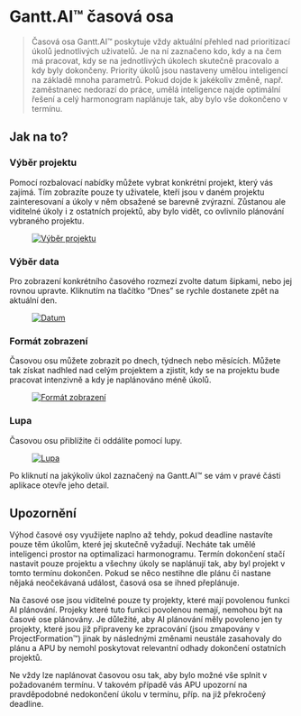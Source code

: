 # Gantt.AI™ časová osa

> Časová osa Gantt.AI™ poskytuje vždy aktuální přehled nad prioritizací úkolů jednotlivých uživatelů. Je na ní zaznačeno kdo, kdy a na čem má pracovat, kdy se na jednotlivých úkolech skutečně pracovalo a kdy byly dokončeny. Priority úkolů jsou nastaveny umělou inteligencí na základě mnoha parametrů. Pokud dojde k jakékoliv změně, např. zaměstnanec nedorazí do práce, umělá inteligence najde optimální řešení a celý harmonogram naplánuje tak, aby bylo vše dokončeno v termínu.

## Jak na to?

### Výběr projektu

Pomocí rozbalovací nabídky můžete vybrat konkrétní projekt, který vás zajímá. Tím zobrazíte pouze ty uživatele, kteří jsou v daném projektu zainteresovaní a úkoly v něm obsažené se barevně zvýrazní. Zůstanou ale viditelné úkoly i z ostatních projektů, aby bylo vidět, co ovlivnilo plánování vybraného projektu.

<figure>
	<a href="../../assets/images/gantt-casova-osa/vyber_projektu.JPG">
		<img src="../../assets/images/gantt-casova-osa/vyber_projektu.JPG" alt="Výběr projektu" />
	</a>
</figure>

### Výběr data

Pro zobrazení konkrétního časového rozmezí zvolte datum šipkami, nebo jej rovnou upravte. Kliknutím na tlačítko “Dnes” se rychle dostanete zpět na aktuální den.

<figure>
	<a href="../../assets/images/gantt-casova-osa/datum.JPG">
		<img src="../../assets/images/gantt-casova-osa/datum.JPG" alt="Datum" />
	</a>
</figure>

### Formát zobrazení

Časovou osu můžete zobrazit po dnech, týdnech nebo měsících. Můžete tak získat nadhled nad celým projektem a zjistit, kdy se na projektu bude pracovat intenzivně a kdy je naplánováno méně úkolů.

<figure>
	<a href="../../assets/images/gantt-casova-osa/format-zobrazeni.JPG">
		<img src="../../assets/images/gantt-casova-osa/format-zobrazeni.JPG" alt="Formát zobrazení" />
	</a>
</figure>

### Lupa

Časovou osu přiblížite či oddálíte pomocí lupy.

<figure>
	<a href="../../assets/images/gantt-casova-osa/lupa.JPG">
		<img src="../../assets/images/gantt-casova-osa/lupa.JPG" alt="Lupa" />
	</a>
</figure>

Po kliknutí na jakýkoliv úkol zaznačený na Gantt.AI™ se vám v pravé části aplikace otevře jeho detail.

## Upozornění

Výhod časové osy využijete naplno až tehdy, pokud deadline nastavíte pouze těm úkolům, které jej skutečně vyžadují. Necháte tak umělé inteligenci prostor na optimalizaci harmonogramu. Termín dokončení stačí nastavit pouze projektu a všechny úkoly se naplánují tak, aby byl projekt v tomto termínu dokončen. Pokud se něco nestihne dle plánu či nastane nějaká neočekávaná událost, časová osa se ihned přeplánuje.

Na časové ose jsou viditelné pouze ty projekty, které mají povolenou funkci AI plánování. Projeky které tuto funkci povolenou nemají, nemohou být na časové ose plánovány. Je důležité, aby AI plánování měly povoleno jen ty projekty, které jsou již připraveny ke zpracování (jsou zmapovány v ProjectFormation™) jinak by následnými změnami neustále zasahovaly do plánu a APU by nemohl poskytovat relevantní odhady dokončení ostatních projektů.

Ne vždy lze naplánovat časovou osu tak, aby bylo možné vše splnit v požadovaném termínu. V takovém případě vás APU upozorní na pravděpodobné nedokončení úkolu v termínu, příp. na již překročený deadline.
